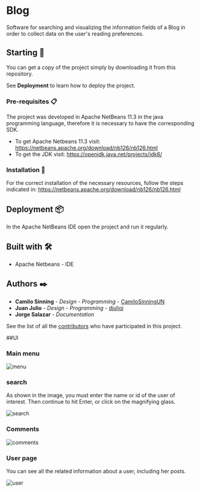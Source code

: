 # Blog

Software for searching and visualizing the information fields of a Blog in order to collect data on the user's reading preferences.

## Starting 🚀

You can get a copy of the project simply by downloading it from this repository.

See **Deployment** to learn how to deploy the project.

### Pre-requisites 📋

The project was developed in Apache NetBeans 11.3 in the java programming language, therefore it is necessary to have the corresponding SDK.

* To get Apache Netbeans 11.3 visit: https://netbeans.apache.org/download/nb126/nb126.html
* To get the JDK visit: https://openjdk.java.net/projects/jdk8/

### Installation 🔧

For the correct installation of the necessary resources, follow the steps indicated in: https://netbeans.apache.org/download/nb126/nb126.html

## Deployment 📦

In the Apache NetBeans IDE open the project and run it regularly.

## Built with 🛠️

* Apache Netbeans - IDE

## Authors ✒️

* **Camilo Sinning** - *Design - Programming* - [CamiloSinningUN](https://github.com/CamiloSinningUN)
* **Juan Julio** - *Design - Programming* - [djulioj](https://github.com/djulioj)
* **Jorge Salazar** - *Documentation*

See the list of all the [contributors](https://github.com/CamiloSinningUN/Blog/contributors) who have participated in this project.

##UI

### Main menu

![menu](https://user-images.githubusercontent.com/61607058/126845792-ce9e4160-3bd9-434d-9252-9f694fd6e909.jpg)

### search
As shown in the image, you must enter the name or id of the user of interest. Then continue to hit Enter, or click on the magnifying glass.

![search](https://user-images.githubusercontent.com/61607058/126845791-198a4b2a-faed-4cf7-b0b3-5c73e26c895d.jpg)
### Comments

![comments](https://user-images.githubusercontent.com/61607058/126845788-675c7ba4-e48e-4dce-ae87-da6b9ded78e8.jpg)

### User page
You can see all the related information about a user, including her posts.

![user](https://user-images.githubusercontent.com/61607058/126845789-37066bea-2bb5-43bb-9554-269b54f7a025.jpg)
